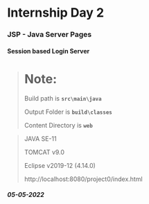 # Internship Day 2
### JSP - Java Server Pages
#### Session based Login Server

> # **Note:**
> 
> Build path is **`src\main\java`**
> 
> Output Folder is **`build\classes`**
> 
> Content Directory is **`web`**

> JAVA SE-11
> 
> TOMCAT v9.0
> 
> Eclipse v2019-12 (4.14.0)
> 
> http://localhost:8080/project0/index.html


##### 05-05-2022
